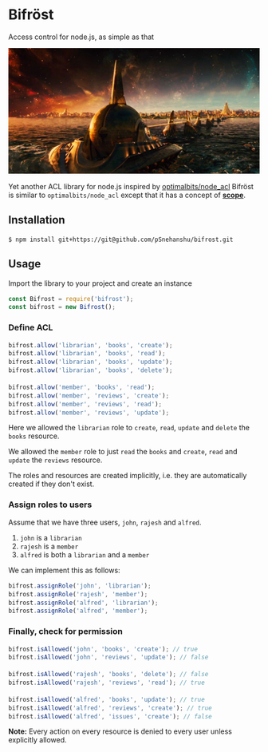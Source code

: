 # Bifröst
Access control for node.js, as simple as that


![Bifröst](assets/thor-bifrost-asgard.jpg)

Yet another ACL library for node.js inspired by [optimalbits/node_acl](https://github.com/optimalbits/node_acl)
Bifröst is similar to `optimalbits/node_acl` except that it has a concept of [**scope**](#concept-of-scope).

## Installation

```
$ npm install git+https://git@github.com/pSnehanshu/bifrost.git
```

## Usage
Import the library to your project and create an instance

```javascript
const Bifrost = require('bifrost');
const bifrost = new Bifrost();
```

### Define ACL
```javascript
bifrost.allow('librarian', 'books', 'create');
bifrost.allow('librarian', 'books', 'read');
bifrost.allow('librarian', 'books', 'update');
bifrost.allow('librarian', 'books', 'delete');

bifrost.allow('member', 'books', 'read');
bifrost.allow('member', 'reviews', 'create');
bifrost.allow('member', 'reviews', 'read');
bifrost.allow('member', 'reviews', 'update');
```
Here we allowed the `librarian` role to `create`, `read`, `update` and `delete` the `books` resource.

We allowed the `member` role to just `read` the `books` and `create`, `read` and `update` the `reviews` resource.

The roles and resources are created implicitly, i.e. they are automatically created if they don't exist.

### Assign roles to users
Assume that we have three users, `john`, `rajesh` and `alfred`.
1. `john` is a `librarian`
2. `rajesh` is a `member`
3. `alfred` is both a `librarian` and a `member`

We can implement this as follows:

```javascript
bifrost.assignRole('john', 'librarian');
bifrost.assignRole('rajesh', 'member');
bifrost.assignRole('alfred', 'librarian');
bifrost.assignRole('alfred', 'member');
```
### Finally, check for permission
```javascript
bifrost.isAllowed('john', 'books', 'create'); // true
bifrost.isAllowed('john', 'reviews', 'update'); // false

bifrost.isAllowed('rajesh', 'books', 'delete'); // false
bifrost.isAllowed('rajesh', 'reviews', 'read'); // true

bifrost.isAllowed('alfred', 'books', 'update'); // true
bifrost.isAllowed('alfred', 'reviews', 'create'); // true
bifrost.isAllowed('alfred', 'issues', 'create'); // false
```

**Note:** Every action on every resource is denied to every user unless explicitly allowed.
